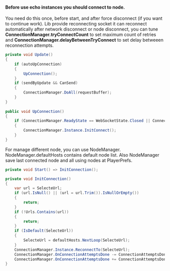 #### Before use echo instances you should connect to node.
You need do this once, before start, and after force disconnect (if you want to continue work).
Lib provide reconnecting socket it can reconnect automatically after network disconnect or node disconnect, you can tune **ConnectionManager.tryConnectCount** to set maximum count of retries and **ConnectionManager.delayBetweenTryConnect** to set delay betweeen reconnection attempts.

```c#
private void Update()
{
    if (autoUpConnection)
    {
        UpConnection();
    }
    if (sendByUpdate && CanSend)
    {
        ConnectionManager.DoAll(requestBuffer);
    }
}
    
public void UpConnection()
{
    if (ConnectionManager.ReadyState == WebSocketState.Closed || ConnectionManager.ReadyState == WebSocketState.Closing)
    {
        ConnectionManager.Instance.InitConnect();
    }
}
```

For manage different node, you can use NodeManager. NodeManager.defaultHosts contains default node list. Also NodeManager save last connected node and all using nodes at PlayerPrefs.

```c#
private void Start() => InitConnection();

private void InitConnection()
{
    var url = SelecteUrl;
    if (url.IsNull() || (url = url.Trim()).IsNullOrEmpty())
    {
        return;
    }
    if (!Urls.Contains(url))
    {
        return;
    }
    if (IsDefault(SelecteUrl))
    {
        SelecteUrl = defaultHosts.NextLoop(SelecteUrl);
    }
    ConnectionManager.Instance.ReconnectTo(SelecteUrl);
    ConnectionManager.OnConnectionAttemptsDone -= ConnectionAttemptsDone;
    ConnectionManager.OnConnectionAttemptsDone += ConnectionAttemptsDone;
}
```
